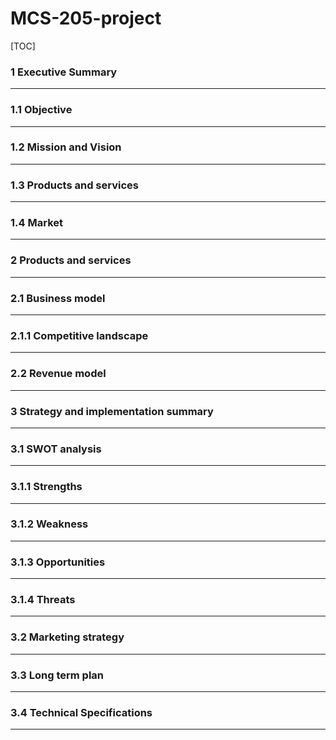 # MCS-205-project
[TOC]







### 1 **Executive Summary**

------







### 1.1 **Objective** 

------









### 1.2 **Mission and Vision**

------















### 1.3 **Products and services** 

------











### 1.4 **Market** 

------















### 2 **Products and services**

------











### 2.1 **Business model** 

------













### 2.1.1 **Competitive landscape**

------















### 2.2 **Revenue model**

------















### 3 **Strategy and implementation summary**

------









### 3.1 **SWOT analysis**

------









### 3.1.1 **Strengths**

------







### 3.1.2 **Weakness**

------







### 3.1.3 **Opportunities** 

------







### 3.1.4 **Threats**

------







### 3.2 **Marketing strategy**

------











### 3.3 **Long term plan**

------













### 3.4 **Technical** **Specifications**

------

